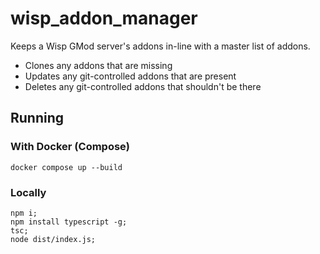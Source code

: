 # wisp_addon_manager
Keeps a Wisp GMod server's addons in-line with a master list of addons.

- Clones any addons that are missing
- Updates any git-controlled addons that are present
- Deletes any git-controlled addons that shouldn't be there

## Running

### With Docker (Compose)
```
docker compose up --build
```

### Locally
```
npm i;
npm install typescript -g;
tsc;
node dist/index.js;
```
